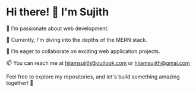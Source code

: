 
# Hi there! 👋 I'm Sujith

👀 I’m passionate about web development.

🌱 Currently, I'm diving into the depths of the MERN stack.

💞 I’m eager to collaborate on exciting web application projects.

📫 You can reach me at [hiiamsujith@outlook.com](mailto:hiiamsujith@outlook.com) or [hiiamsujith@gmai.com](mailto:hiiamsujith@gmail.com)

<!---
[![My GitHub Stats](https://github-readme-stats.vercel.app/api?username=i-am-sujith&show_icons=true&hide=contribs,issues)](https://github.com/i-am-sujith)
-->

Feel free to explore my repositories, and let's build something amazing together! 🚀
